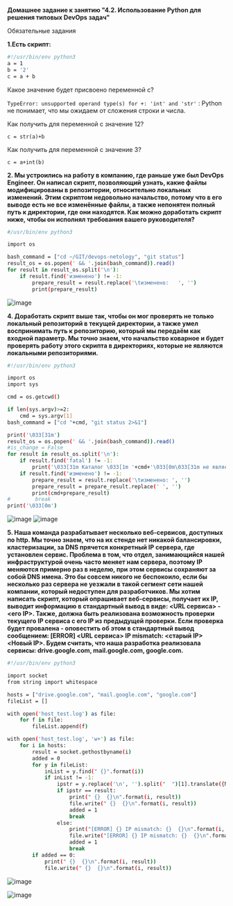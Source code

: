 **Домашнее задание к занятию "4.2. Использование Python для решения типовых DevOps задач"**

Обязательные задания  

**1.Есть скрипт:**

```bash
#!/usr/bin/env python3  
a = 1  
b = '2'  
c = a + b
```

Какое значение будет присвоено переменной c? 

`TypeError: unsupported operand type(s) for +: 'int' and 'str'` : Python не понимает, что мы ожидаем от сложения строки и числа.

Как получить для переменной c значение 12?  

`c = str(a)+b`

Как получить для переменной c значение 3? 

`c = a+int(b)`



**2. Мы устроились на работу в компанию, где раньше уже был DevOps Engineer. Он написал скрипт, позволяющий узнать, какие файлы модифицированы в репозитории, относительно локальных изменений. Этим скриптом недовольно начальство, потому что в его выводе есть не все изменённые файлы, а также непонятен полный путь к директории, где они находятся. Как можно доработать скрипт ниже, чтобы он исполнял требования вашего руководителя?**

```bash
#/usr/bin/env python3

import os

bash_command = ["cd ~/GIT/devops-netology", "git status"]
result_os = os.popen(' && '.join(bash_command)).read()
for result in result_os.split('\n'):
    if result.find('изменено') != -1:
        prepare_result = result.replace('\tизменено:   ', '')
        print(prepare_result)
```
![image](https://user-images.githubusercontent.com/93760545/155877490-20cba269-1586-400a-bb81-3a2ac0152b98.png)



**4. Доработать скрипт выше так, чтобы он мог проверять не только локальный репозиторий в текущей директории, а также умел воспринимать путь к репозиторию, который мы передаём как входной параметр. Мы точно знаем, что начальство коварное и будет проверять работу этого скрипта в директориях, которые не являются локальными репозиториями.** 

```bash
#!/usr/bin/env python3

import os
import sys

cmd = os.getcwd()

if len(sys.argv)>=2:
    cmd = sys.argv[1]
bash_command = ["cd "+cmd, "git status 2>&1"]

print('\033[31m')
result_os = os.popen(' && '.join(bash_command)).read()
#is_change = False
for result in result_os.split('\n'):
    if result.find('fatal') != -1:
        print('\033[31m Каталог \033[1m '+cmd+'\033[0m\033[31m не является GIT репозиторием\033[0m')    
    if result.find('изменено') != -1:
        prepare_result = result.replace('\tизменено: ', '')
        prepare_result = prepare_result.replace(' ', '') 
        print(cmd+prepare_result)
#        break
print('\033[0m')
```
![image](https://user-images.githubusercontent.com/93760545/155877290-776cc096-feb7-4715-b2a4-94704d748bf6.png)
![image](https://user-images.githubusercontent.com/93760545/155877318-ff27df4c-dafe-4045-b05f-b5d6b107eb84.png)



**5. Наша команда разрабатывает несколько веб-сервисов, доступных по http. Мы точно знаем, что на их стенде нет никакой балансировки, кластеризации, за DNS прячется конкретный IP сервера, где установлен сервис. Проблема в том, что отдел, занимающийся нашей инфраструктурой очень часто меняет нам сервера, поэтому IP меняются примерно раз в неделю, при этом сервисы сохраняют за собой DNS имена. Это бы совсем никого не беспокоило, если бы несколько раз сервера не уезжали в такой сегмент сети нашей компании, который недоступен для разработчиков. Мы хотим написать скрипт, который опрашивает веб-сервисы, получает их IP, выводит информацию в стандартный вывод в виде: <URL сервиса> - <его IP>. Также, должна быть реализована возможность проверки текущего IP сервиса c его IP из предыдущей проверки. Если проверка будет провалена - оповестить об этом в стандартный вывод сообщением: [ERROR] <URL сервиса> IP mismatch: <старый IP> <Новый IP>. Будем считать, что наша разработка реализовала сервисы: drive.google.com, mail.google.com, google.com.**

```bash
#!/usr/bin/env python3

import socket
from string import whitespace

hosts = ["drive.google.com", "mail.google.com", "google.com"]
fileList = []

with open('host_test.log') as file:
    for f in file:
        fileList.append(f)

with open('host_test.log', 'w+') as file:
    for i in hosts:
        result = socket.gethostbyname(i)
        added = 0
        for y in fileList:
            inList = y.find(" {}".format(i))
            if inList != -1:
                ipstr = y.replace('\n', '').split("  ")[1].translate({None: whitespace})
                if ipstr == result:
                    print(" {}  {}\n".format(i, result))
                    file.write(" {}  {}\n".format(i, result))
                    added = 1
                    break
                else:
                    print("[ERROR] {} IP mismatch: {}  {}\n".format(i, ipstr, result))
                    file.write("[ERROR] {} IP mismatch: {}  {}\n".format(i, ipstr, result))
                    added = 1
                    break
        if added == 0:
            print(" {}  {}\n".format(i, result))
            file.write(" {}  {}\n".format(i, result))
```

![image](https://user-images.githubusercontent.com/93760545/155877739-bf6cb927-4f39-43e4-a5b7-5f528b4dcf33.png)

![image](https://user-images.githubusercontent.com/93760545/155877841-d79f383a-db19-4fc0-8b7f-f68591bf0895.png)


